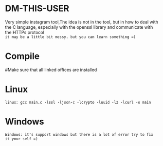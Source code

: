 # DM-THIS-USER
Very simple instagram tool,The idea is not in the tool, but in how to deal with the C language, especially with the openssl library and communicate with the HTTPs protocol  
`it may be a little bit messy. but you can learn something =)`

# Compile
#Make sure that all linked offices are installed

# Linux
`linux: gcc main.c -lssl -ljson-c -lcrypto -luuid -lz -lcurl -o main`
# Windows
`Windows: it's support windows but there is a lot of error try to fix it your self =)`
